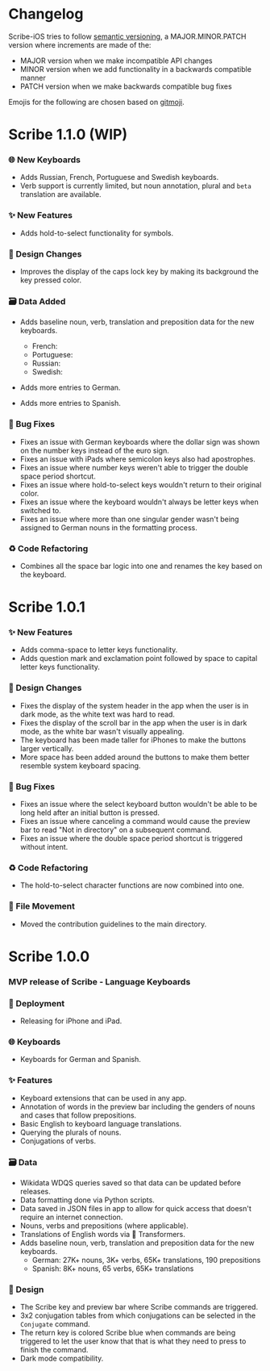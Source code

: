 # Changelog

Scribe-iOS tries to follow [semantic versioning](https://semver.org/), a MAJOR.MINOR.PATCH version where increments are made of the:

- MAJOR version when we make incompatible API changes
- MINOR version when we add functionality in a backwards compatible manner
- PATCH version when we make backwards compatible bug fixes

Emojis for the following are chosen based on [gitmoji](https://gitmoji.dev/).

# Scribe 1.1.0 (WIP)

### 🌐 New Keyboards

- Adds Russian, French, Portuguese and Swedish keyboards.
- Verb support is currently limited, but noun annotation, plural and `beta` translation are available.

### ✨ New Features

- Adds hold-to-select functionality for symbols.

### 🎨 Design Changes

- Improves the display of the caps lock key by making its background the key pressed color.

### 🗃️ Data Added

- Adds baseline noun, verb, translation and preposition data for the new keyboards.

  - French:
  - Portuguese:
  - Russian:
  - Swedish:

- Adds more entries to German.

- Adds more entries to Spanish.

### 🐛 Bug Fixes

- Fixes an issue with German keyboards where the dollar sign was shown on the number keys instead of the euro sign.
- Fixes an issue with iPads where semicolon keys also had apostrophes.
- Fixes an issue where number keys weren't able to trigger the double space period shortcut.
- Fixes an issue where hold-to-select keys wouldn't return to their original color.
- Fixes an issue where the keyboard wouldn't always be letter keys when switched to.
  <!-- - Fixes an issue where the double space period shortcut wasn't possible after certain characters. -->
- Fixes an issue where more than one singular gender wasn't being assigned to German nouns in the formatting process.

### ♻️ Code Refactoring

- Combines all the space bar logic into one and renames the key based on the keyboard.

# Scribe 1.0.1

### ✨ New Features

- Adds comma-space to letter keys functionality.
- Adds question mark and exclamation point followed by space to capital letter keys functionality.

### 🎨 Design Changes

- Fixes the display of the system header in the app when the user is in dark mode, as the white text was hard to read.
- Fixes the display of the scroll bar in the app when the user is in dark mode, as the white bar wasn't visually appealing.
- The keyboard has been made taller for iPhones to make the buttons larger vertically.
- More space has been added around the buttons to make them better resemble system keyboard spacing.

### 🐛 Bug Fixes

- Fixes an issue where the select keyboard button wouldn't be able to be long held after an initial button is pressed.
- Fixes an issue where canceling a command would cause the preview bar to read "Not in directory" on a subsequent command.
- Fixes an issue where the double space period shortcut is triggered without intent.

### ♻️ Code Refactoring

- The hold-to-select character functions are now combined into one.

### 🚚 File Movement

- Moved the contribution guidelines to the main directory.

# Scribe 1.0.0

### MVP release of Scribe - Language Keyboards

### 🚀 Deployment

- Releasing for iPhone and iPad.

### 🌐 Keyboards

- Keyboards for German and Spanish.

### ✨ Features

- Keyboard extensions that can be used in any app.
- Annotation of words in the preview bar including the genders of nouns and cases that follow prepositions.
- Basic English to keyboard language translations.
- Querying the plurals of nouns.
- Conjugations of verbs.

### 🗃️ Data

- Wikidata WDQS queries saved so that data can be updated before releases.
- Data formatting done via Python scripts.
- Data saved in JSON files in app to allow for quick access that doesn't require an internet connection.
- Nouns, verbs and prepositions (where applicable).
- Translations of English words via 🤗 Transformers.
- Adds baseline noun, verb, translation and preposition data for the new keyboards.
  - German: 27K+ nouns, 3K+ verbs, 65K+ translations, 190 prepositions
  - Spanish: 8K+ nouns, 65 verbs, 65K+ translations

### 🎨 Design

- The Scribe key and preview bar where Scribe commands are triggered.
- 3x2 conjugation tables from which conjugations can be selected in the `Conjugate` command.
- The return key is colored Scribe blue when commands are being triggered to let the user know that that is what they need to press to finish the command.
- Dark mode compatibility.
